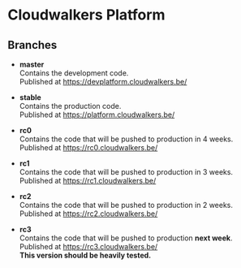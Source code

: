 Cloudwalkers Platform
=====================

Branches
--------
*   **master**  
	Contains the development code.  
	Published at https://devplatform.cloudwalkers.be/  

*   **stable**  
	Contains the production code.  
	Published at https://platform.cloudwalkers.be/  

*   **rc0**  
	Contains the code that will be pushed to production in 4 weeks.  
	Published at https://rc0.cloudwalkers.be/  

*   **rc1**  
	Contains the code that will be pushed to production in 3 weeks.  
	Published at https://rc1.cloudwalkers.be/  

*   **rc2**  
	Contains the code that will be pushed to production in 2 weeks.  
	Published at https://rc2.cloudwalkers.be/  

*   **rc3**  
	Contains the code that will be pushed to production **next week**.  
	Published at https://rc3.cloudwalkers.be/  
	**This version should be heavily tested.**  